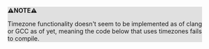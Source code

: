 <div style="margin:2em; background-color: #e0e0e0;">

<strong>⚠️NOTE️️️⚠️</strong>

Timezone functionality doesn't seem to be implemented as of clang or GCC as of yet, meaning the code below that uses timezones fails to compile.
</div>

